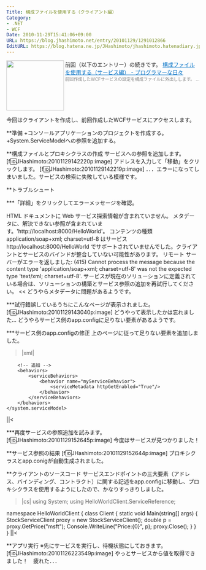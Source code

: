 ```yaml
---
Title: 構成ファイルを使用する（クライアント編）
Category:
- .NET
- WCF
Date: 2010-11-29T15:41:06+09:00
URL: https://blog.jhashimoto.net/entry/20101129/1291012866
EditURL: https://blog.hatena.ne.jp/JHashimoto/jhashimoto.hatenadiary.jp/atom/entry/12921228815717258492
---
```


前回（以下のエントリー）の続きです。
<a href="http://d.hatena.ne.jp/JHashimoto/20101127/1290825801" target="_blank" rel="nofollow" rel=”nofollow”><img class="alignleft" align="left" border="0" src="http://capture.heartrails.com/150x130/shadow?http://d.hatena.ne.jp/JHashimoto/20101127/1290825801" alt="" width="150" height="130" /></a><a style="color:#0070C5;" href="http://d.hatena.ne.jp/JHashimoto/20101127/1290825801" target="_blank" rel="nofollow">構成ファイルを使用する（サービス編） - プログラマーな日々</a><a href="http://b.hatena.ne.jp/entry/http://d.hatena.ne.jp/JHashimoto/20101127/1290825801" target="_blank"><img border="0" src="http://b.hatena.ne.jp/entry/image/http://d.hatena.ne.jp/JHashimoto/20101127/1290825801" alt="" /></a><br><span style="color: #808080;font-size: 80%;">前回作成したWCFサービスの設定を構成ファイルに外出しします。 ...</span><br style="clear:both;" />

今回はクライアントを作成し、前回作成したWCFサービスにアクセスします。

**準備
+コンソールアプリケーションのプロジェクトを作成する。
+System.ServiceModelへの参照を追加する。

**構成ファイルとプロキシクラスの作成
サービスへの参照を追加します。
[f:id:JHashimoto:20101129142220p:image]
アドレスを入力して「移動」をクリックします。
[f:id:JHashimoto:20101129142219p:image]
．．．エラーになってしまいました。サービスの検索に失敗している模様です。

**トラブルシュート

***「詳細」をクリックしてエラーメッセージを確認。
>>
HTML ドキュメントに Web サービス探索情報が含まれていません。
メタデータに、解決できない参照が含まれています。'http://localhost:8000/HelloWorld'。
コンテンツの種類 application/soap+xml; charset=utf-8 はサービス http://localhost:8000/HelloWorld でサポートされていませんでした。クライアントとサービスのバインドが整合していない可能性があります。
リモート サーバーがエラーを返しました: (415) Cannot process the message because the content type 'application/soap+xml; charset=utf-8' was not the expected type 'text/xml; charset=utf-8'.
サービスが現在のソリューションに定義されている場合は、ソリューションの構築とサービス参照の追加を再試行してください。
<<
どうやらメタデータに問題があるようです。

***試行錯誤しているうちにこんなページが表示されました。
[f:id:JHashimoto:20101129143040p:image]
どうやって表示したかは忘れました...
どうやらサービス側のapp.configに足りない要素があるようです。

***サービス側のapp.configの修正
上のページに従って足りない要素を追加しました。
>|xml|
<?xml version="1.0" encoding="utf-8" ?>
<configuration>
    <system.serviceModel>
        <services>
            <service
                name="HelloWorld.StockService"
                behaviorConfiguration="myServiceBehavior">  <!-- 追加 -->
                <host>
                    <baseAddresses>
                        <add baseAddress="http://localhost:8000/HelloWorld" />
                    </baseAddresses>
                </host>
                <endpoint
                    address=""
                    binding="basicHttpBinding"
                    contract="HelloWorld.IStockService" />
                <!-- 追加 -->
                <endpoint
                    address="mex"
                    binding="mexHttpBinding"
                    contract="IMetadataExchange" />
            </service>
        </services>

        <!-- 追加 -->
        <behaviors>
            <serviceBehaviors>
                <behavior name="myServiceBehavior">
                    <serviceMetadata httpGetEnabled="True"/>
                </behavior>
            </serviceBehaviors>
        </behaviors>
    </system.serviceModel>
</configuration>
||<

***再度サービスの参照追加を試みます。
[f:id:JHashimoto:20101129152645p:image]
今度はサービスが見つかりました！

**サービス参照の結果
[f:id:JHashimoto:20101129152644p:image]
プロキシクラスとapp.conigが自動生成されました。

**クライアントのソースコード
サービスエンドポイントの三大要素（アドレス、バインディング、コントラクト）に関する記述をapp.configに移動し、プロキシクラスを使用するようにしたので、かなりすっきりしました。
>|cs|
using System;
using HelloWorldClient.ServiceReference;

namespace HelloWorldClient {
     class Client {
        static void Main(string[] args) {
            StockServiceClient proxy = new StockServiceClient();
            double p = proxy.GetPrice("msft");
            Console.WriteLine("Price:{0}", p);
            proxy.Close();
        }
    }
}
||<

**アプリ実行
※先にサービスを実行し、待機状態にしておきます。
[f:id:JHashimoto:20101126223549p:image]
やっとサービスから値を取得できました！　疲れた．．．
